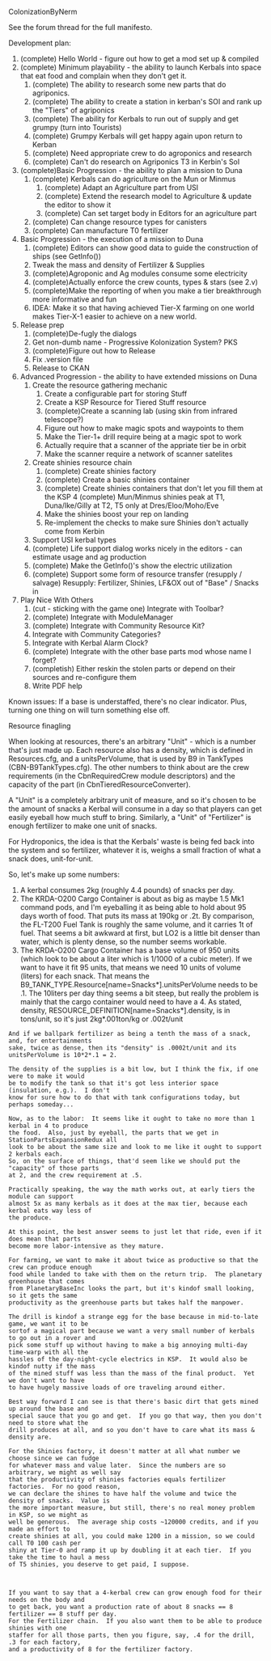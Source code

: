 ColonizationByNerm

See the forum thread for the full manifesto.



Development plan:

1. (complete)  Hello World - figure out how to get a mod set up & compiled
2. (complete)  Minimum playability - the ability to launch Kerbals into space that eat food and complain when they don't get it.
   1.  (complete) The ability to research some new parts that do agriponics.
   2.  (complete) The ability to create a station in kerban's SOI and rank up the "Tiers" of agriponics
   3.  (complete) The ability for Kerbals to run out of supply and get grumpy (turn into Tourists)
   4.  (complete) Grumpy Kerbals will get happy again upon return to Kerban
   5.  (complete) Need appropriate crew to do agroponics and research
   6.  (complete) Can't do research on Agriponics T3 in Kerbin's SoI
3. (complete)Basic Progression - the ability to plan a mission to Duna
   1.  (complete) Kerbals can do agriculture on the Mun or Minmus
       1.  (complete) Adapt an Agriculture part from USI
       2.  (complete) Extend the research model to Agriculture & update the editor to show it
       3.  (complete) Can set target body in Editors for an agriculture part
   2.  (complete) Can change resource types for canisters
   3.  (complete) Can manufacture T0 fertilizer
4. Basic Progression - the execution of a mission to Duna
   1.  (complete) Editors can show good data to guide the construction of ships (see GetInfo())
   2.  Tweak the mass and density of Fertilizer & Supplies
   3.  (complete)Agroponic and Ag modules consume some electricity
   4.  (complete)Actually enforce the crew counts, types & stars (see 2.v)
   5.  (complete)Make the reporting of when you make a tier breakthrough more informative and fun
   6.  IDEA: Make it so that having achieved Tier-X farming on one world makes Tier-X-1 easier to achieve on a new world.
5. Release prep
   1.  (complete)De-fugly the dialogs
   2.  Get non-dumb name - Progressive Kolonization System?  PKS
   3.  (complete)Figure out how to Release
   4.  Fix .version file
   4.  Release to CKAN
6. Advanced Progression - the ability to have extended missions on Duna
   1.  Create the resource gathering mechanic
       1.  Create a configurable part for storing Stuff
       2.  Create a KSP Resource for Tiered Stuff resource
       3.  (complete)Create a scanning lab (using skin from infrared telescope?)
       4.  Figure out how to make magic spots and waypoints to them
       5.  Make the Tier-1+ drill require being at a magic spot to work
       6.  Actually require that a scanner of the appriate tier be in orbit
       7.  Make the scanner require a network of scanner satelites
   2.  Create shinies resource chain
       1.  (complete) Create shinies factory
       2.  (complete) Create a basic shinies container
       3.  (complete) Create shinies containers that don't let you fill them at the KSP
       4   (complete) Mun/Minmus shinies peak at T1, Duna/Ike/Gilly at T2, T5 only at Dres/Eloo/Moho/Eve
       5.  Make the shinies boost your rep on landing
       6.  Re-implement the checks to make sure Shinies don't actually come from Kerbin
   3.  Support USI kerbal types
   4.  (complete) Life support dialog works nicely in the editors - can estimate usage and ag production
   5.  (complete) Make the GetInfo()'s show the electric utilization
   6.  (complete) Support some form of resource transfer (resupply / salvage)
        Resupply:  Fertilizer, Shinies, LF&OX out of "Base" / Snacks in
7. Play Nice With Others
   1.  (cut - sticking with the game one) Integrate with Toolbar?
   2.  (complete) Integrate with ModuleManager
   3.  (complete) Integrate with Community Resource Kit?
   4.  Integrate with Community Categories?
   5.  Integrate with Kerbal Alarm Clock?
   6.  (complete) Integrate with the other base parts mod whose name I forget?
   7.  (completish) Either reskin the stolen parts or depend on their sources and re-configure them
   8.  Write PDF help

Known issues:
  If a base is understaffed, there's no clear indicator.  Plus, turning one thing on will turn something else off.

   Resource finagling

   When looking at resources, there's an arbitrary "Unit" - which is a number that's just made up.
   Each resource also has a density, which is defined in Resources.cfg, and a unitsPerVolume, that
   is used by B9 in TankTypes (CBN-B9TankTypes.cfg).  The other numbers to think about are the crew
   requirements (in the CbnRequiredCrew module descriptors) and the capacity of the part (in
   CbnTieredResourceConverter).

   A "Unit" is a completely arbitrary unit of measure, and so it's chosen to be the amount of snacks
   a Kerbal will consume in a day so that players can get easily eyeball how much stuff to bring.
   Similarly, a "Unit" of "Fertilizer" is enough fertilizer to make one unit of snacks.

   For Hydroponics, the idea is that the Kerbals' waste is being fed back into the system and
   so fertilizer, whatever it is, weighs a small fraction of what a snack does, unit-for-unit.

   So, let's make up some numbers:
   
   1.  A kerbal consumes 2kg (roughly 4.4 pounds) of snacks per day.
   2.  The KRDA-O200 Cargo Container is about as big as maybe 1.5 Mk1 command pods, and I'm
       eyeballing it as being able to hold about 95 days worth of food.  That puts its mass
       at 190kg or .2t.  By comparison, the FL-T200 Fuel Tank is roughly the same volume,
       and it carries 1t of fuel.  That seems a bit awkward at first, but LO2 is a little
       bit denser than water, which is plenty dense, so the number seems workable.
   3.  The KRDA-O200 Cargo Container has a base volume of 950 units (which look to be about
       a liter which is 1/1000 of a cubic meter).   If we want to have it fit 95 units,
       that means we need 10 units of volume (liters) for each snack.  That means the
       B9_TANK_TYPE.Resource[name=Snacks*].unitsPerVolume needs to be .1.  The 10liters
       per day thing seems a bit steep, but really the problem is mainly that the cargo
       container would need to have a 
    4. As stated, density, RESOURCE_DEFINITION[name=Snacks*].density, is in tons/unit, so
       it's just 2kg*.001ton/kg or .002t/unit

    And if we ballpark fertilizer as being a tenth the mass of a snack, and, for entertainments
    sake, twice as dense, then its "density" is .0002t/unit and its unitsPerVolume is 10*2*.1 = 2.

    The density of the supplies is a bit low, but I think the fix, if one were to make it would
    be to modify the tank so that it's got less interior space (insulation, e.g.).  I don't
    know for sure how to do that with tank configurations today, but perhaps someday...

    Now, as to the labor:  It seems like it ought to take no more than 1 kerbal in 4 to produce
    the food.  Also, just by eyeball, the parts that we get in StationPartsExpansionRedux all
    look to be about the same size and look to me like it ought to support 2 kerbals each.
    So, on the surface of things, that'd seem like we should put the "capacity" of those parts
    at 2, and the crew requirement at .5.

    Practically speaking, the way the math works out, at early tiers the module can support
    almost 5x as many kerbals as it does at the max tier, because each kerbal eats way less of
    the produce.

    At this point, the best answer seems to just let that ride, even if it does mean that parts
    become more labor-intensive as they mature.

    For farming, we want to make it about twice as productive so that the crew can produce enough
    food while landed to take with them on the return trip.  The planetary greenhouse that comes
    from PlanetaryBaseInc looks the part, but it's kindof small looking, so it gets the same
    productivity as the greenhouse parts but takes half the manpower.

    The drill is kindof a strange egg for the base because in mid-to-late game, we want it to be
    sortof a magical part because we want a very small number of kerbals to go out in a rover and
    pick some stuff up without having to make a big annoying multi-day time-warp with all the
    hassles of the day-night-cycle electrics in KSP.  It would also be kindof nutty if the mass
    of the mined stuff was less than the mass of the final product.  Yet we don't want to have
    to have hugely massive loads of ore traveling around either.

    Best way forward I can see is that there's basic dirt that gets mined up around the base and
    special sauce that you go and get.  If you go that way, then you don't need to store what the
    drill produces at all, and so you don't have to care what its mass & density are.

    For the Shinies factory, it doesn't matter at all what number we choose since we can fudge
    for whatever mass and value later.  Since the numbers are so arbitrary, we might as well say
    that the productivity of shinies factories equals fertilizer factories.  For no good reason,
    we can declare the shines to have half the volume and twice the density of snacks.  Value is
    the more important measure, but still, there's no real money problem in KSP, so we might as
    well be generous.  The average ship costs ~120000 credits, and if you made an effort to
    create shinies at all, you could make 1200 in a mission, so we could call T0 100 cash per
    shiny at Tier-0 and ramp it up by doubling it at each tier.  If you take the time to haul a mess
    of T5 shinies, you deserve to get paid, I suppose.



    If you want to say that a 4-kerbal crew can grow enough food for their needs on the body and
    to get back, you want a production rate of about 8 snacks == 8 fertilizer == 8 stuff per day.
    For the Fertilizer chain.  If you also want them to be able to produce shinies with one
    staffer for all those parts, then you figure, say, .4 for the drill, .3 for each factory,
    and a productivity of 8 for the fertilizer factory.


    

